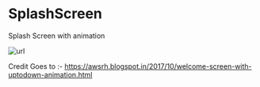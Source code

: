# SplashScreen
Splash Screen with animation

![url](https://im5.ezgif.com/tmp/ezgif-5-9048aacc06.gif)




Credit Goes to :- https://awsrh.blogspot.in/2017/10/welcome-screen-with-uptodown-animation.html
